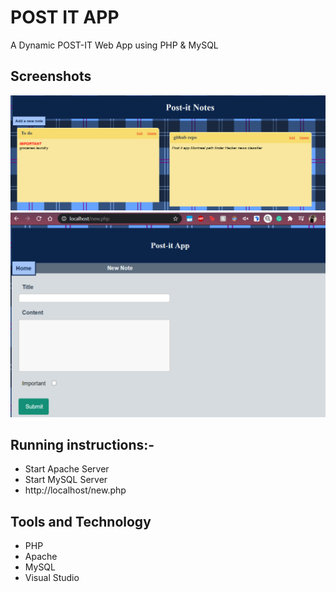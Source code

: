 # POST IT APP

A Dynamic POST-IT Web App using PHP & MySQL

## Screenshots
![](Screenshots/Capture1.PNG)
![](Screenshots/Capture2.PNG)

## Running instructions:-
* Start Apache Server
* Start MySQL Server
* http://localhost/new.php

## Tools and Technology
* PHP
* Apache
* MySQL
* Visual Studio
